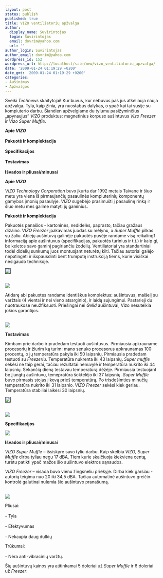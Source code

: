 ```yaml
---
layout: post
status: publish
published: true
title: VIZO ventiliatorių apžvalga
author:
  display_name: Suvirintojas
  login: Suvirintojas
  email: dovrim@yahoo.com
  url: ''
author_login: Suvirintojas
author_email: dovrim@yahoo.com
wordpress_id: 152
wordpress_url: http://localhost/site/new/vizo_ventiliatoriu_apzvalga/
date: '2009-01-24 01:19:29 +0200'
date_gmt: '2009-01-24 01:19:29 +0200'
categories:
- Aušinimas
- Apžvalgos
---
```

<p>Sveiki <i>Technews</i> skaitytojai! Kur buvus, kur nebuvus pas jus atkeliauja nauja apžvalga. Tyla, kaip žinia, yra nuostabus dalykas, o ypač kai tai susije su kompiuterio darbu. Šiandien apžvelgiame du tylumu pasižyminčius „apynaujus” <i>VIZO</i> produktus:  magnetinius korpuso aušintuvus <i>Vizo Freezer</i> ir <i>Vizo Super Muffle</i>.</p>
<p><b>Apie <i>VIZO</i></b><br />
<br /><b>Pakuotė ir komplektacija</b><br />
<br /><b>Specifikacijos</b><br />
<br /><b>Testavimas</b><br />
<br /><b>Išvados ir pliusai/minusai</b></p>
<p><b>Apie <i>VIZO</i></b></p>
<p><i>VIZO Technology Corporation</i> buvo įkurta dar 1992 metais Taivane ir šiuo metu yra viena iš pirmaujančių pasaulinės kompiuterinių komponentų gamybos įmonių pasaulyje. <i>VIZO</i>  sugebėjo prasimušti į pasaulinę rinką ir šiuo metu mes galime matyti jų gaminius.</p>
<p><b>Pakuotė ir komplektacija</b></p>
<p>Pakuotės panašios - kartoninės, nedidelės, paprasto, tačiau gražaus dizaino. <i>VIZO Freezer</i> įpakavimas juodas su mėlynu, o <i>Super Muffle</i> pilkas su žaliu. Abiejų aušintuvų galinėje pakuotės pusėje randame visą reikaling1 informaciją apie aušintuvus (specifikacijas, pakuotės turinius ir t.t.) ir kaip gi, be keletos savo gaminį pagiriančiu žodelių. Ventiliatoriai yra standartiniai todėl didelių sunkumų juos montuojant neturėtų kilti. Tačiau autoriai galėjo nepatingėti ir išspausdinti bent trumputę instrukciją tiems, kurie visiškai nesigaudo technikoje.</p>
<p><a class="ns" href="http://www.technews.lt/upl/Failai/KO2.jpg">
<div class="imgright"><img src="http://www.technews.lt/upl/Failai/KOM2.jpg" border="1" /></div>
<p></a><a class="ns" href="http://www.technews.lt/upl/Failai/KO1.jpg"><br /><img src="http://www.technews.lt/upl/Failai/KOM1.jpg" /><br /></a></p>
<p>Atidarę abi pakuotes randame identiškus komplektus: aušintuvus, maišelį su varžtais (4 vientai ir nei vieno atsarginio), ir laidą sujungimui. Pastarieji du nuotraukose neužfiksuoti. Priešingai nei <i>Gelid</i> aušintuvai, Vizo nesuteikia jokios garantijos.</p>
<p><a class="ns" href="http://www.technews.lt/upl/Failai/KO3.jpg"><br /><img src="http://www.technews.lt/upl/Failai/KOM3.jpg" /><br /></a></p>
<p><b>Testavimas</b></p>
<p>Kimbam prie darbo ir pradedam testuoti aušintuvus. Pirmiausia apkrauname procesorių ir žiurim ką turim: mano senuko procesorus apkraunamas 100 procentų, o jų temperatūra pakyla iki 50 laipsnių. Pirmiausia pradedam testuoti su <i>Freezeriu</i>. Temperatūra nukrenta iki 43 laipsnių. <i>Super muffle</i> sekėsi ne taip gerai, tačiau rezultatai nenuvylė ir temperatūra nukrito iki 44 laipsnių. Sekančią dieną testavau temperatūrą dėžėje. Pirmiausia testuojant be įjungtų aušintuvų, temepratūra šoktelėjo iki 37 laipsnių. <i>Super Muffle</i> buvo pirmasis stojas į kovą prieš temperatūrą. Po trisdešimties minučių temperatūra nukrito iki 31 laipsnio. <i>VIZO Freezer</i> sekėsi kiek geriau. Temperatūra stabiliai laikėsi 30 laipsnių. </p>
<p><a class="ns" href="http://www.technews.lt/upl/Failai/KO4.jpg">
<div class="imgright"><img src="http://www.technews.lt/upl/Failai/KOM4.jpg" border="1" /></div>
<p></a><a class="ns" href="http://www.technews.lt/upl/Failai/KO5.jpg"><br /><img src="http://www.technews.lt/upl/Failai/KOM5.jpg" /><br /></a></p>
<p><b>Specifikacijos</b></p>
<p><img src="http://www.technews.lt/upl/Failai/Spec.jpg" /></p>
<p><b>Išvados ir pliusai/minusai</b></p>
<p><i>VIZO Super Muffle</i> – išsiskyrė savo tyliu darbu. Kaip skelbia <i>VIZO</i>, <i>Super Muffle</i> dirba tyliau negu 17 dBA. Tiem kurie skaičiuoja kiekviena centą, turėtu patikti ypač mažos šio aušintuvo elektros sąnaudos.</p>
<p><i>VIZO Freezer</i> – visada buvo vienu žingsneliu priekyje. Dirba kiek garsiau - autorių teigimu nuo 20 iki 34,5 dBA. Tačiau automatinė aušintuvo greičio kontrolė galutinai nulemia šio aušintuvo pranašumą.</p>
<p><a class="ns" href="http://www.technews.lt/upl/Failai/KO6.jpg"><br /><img src="http://www.technews.lt/upl/Failai/KOM6.jpg" /><br /></a></p>
<p>Pliusai:<br />
<br />- Tyla<br />
<br />- Efektyvumas<br />
<br />- Nekaupia daug dulkių</p>
<p>Trūkumai:<br />
<br />- Nėra anti-vibracinių varžtų.</p>
<p>Šių aušintuvų kainos yra atitinkamai 5 doleriai už <i>Super Muffle</i> ir 6 doleriai už <i>Freezer</i>.</p>
<p></p>
